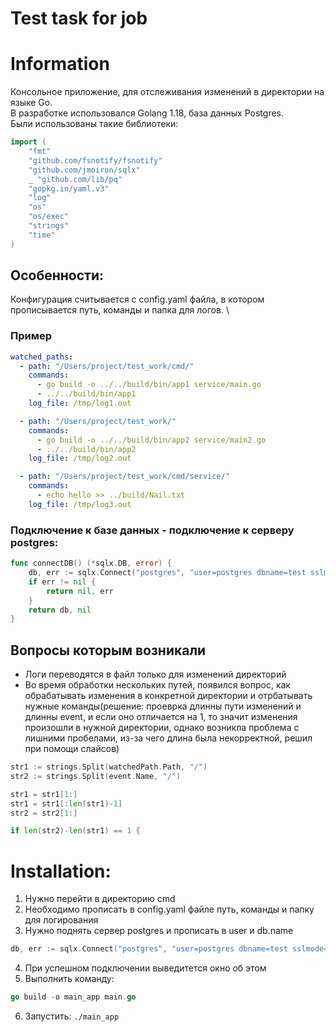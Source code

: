 # Test task for job

# Information
Консольное приложение, для отслеживания изменений в директории на языке Go. \
В разработке использовался Golang 1.18, база данных Postgres. \
Были использованы такие библиотеки:
```go
import (
	"fmt"
	"github.com/fsnotify/fsnotify"
	"github.com/jmoiron/sqlx"
	_ "github.com/lib/pq"
	"gopkg.in/yaml.v3"
	"log"
	"os"
	"os/exec"
	"strings"
	"time"
)
```

## Особенности:
Конфигурация считывается с config.yaml файла, в котором прописывается путь, команды и папка для логов. \
### Пример
```yaml
watched_paths:
  - path: "/Users/project/test_work/cmd/"
    commands:
      - go build -o ../../build/bin/app1 service/main.go
      - ../../build/bin/app1
    log_file: /tmp/log1.out

  - path: "/Users/project/test_work/"
    commands:
      - go build -o ../../build/bin/app2 service/main2.go
      - ../../build/bin/app2
    log_file: /tmp/log2.out

  - path: "/Users/project/test_work/cmd/service/"
    commands:
      - echo hello >> ../build/Nail.txt
    log_file: /tmp/log3.out
```
### Подключение к базе данных - подключение к серверу postgres:
```go
func connectDB() (*sqlx.DB, error) {
	db, err := sqlx.Connect("postgres", "user=postgres dbname=test sslmode=disable")
	if err != nil {
		return nil, err
	}
	return db, nil
}
```

## Вопросы которым возникали
- Логи переводятся в файл только для изменений директорий
- Во время обработки нескольких путей, появился вопрос, как обрабатывать изменения в конкретной директории и отрбатывать нужные команды(решение: проеврка длинны пути изменений и длинны event, и если оно отличается на 1, то значит изменения произошли в нужной директории, однако возникла проблема с лишними пробелами, из-за чего длина была некорректной, решил при помощи слайсов)
```go
str1 := strings.Split(watchedPath.Path, "/")
str2 := strings.Split(event.Name, "/")

str1 = str1[1:]
str1 = str1[:len(str1)-1]
str2 = str2[1:]

if len(str2)-len(str1) == 1 {
```

# Installation:
1) Нужно перейти в директорию cmd
2) Необходимо прописать в config.yaml файле путь, команды и папку для логирования
3) Нужно поднять сервер postgres и прописать в user и db.name
```go
db, err := sqlx.Connect("postgres", "user=postgres dbname=test sslmode=disable")
```
4) При успешном подключении выведитется окно об этом
5) Выполнить команду:
```go
go build -o main_app main.go
```
6) Запустить:
```./main_app```